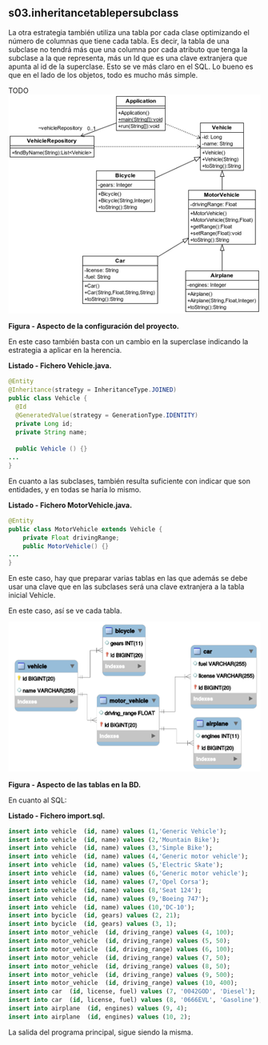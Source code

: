 ## s03.inheritancetablepersubclass

La otra estrategia también utiliza una tabla por cada clase optimizando el número de columnas que tiene cada tabla. Es decir, la tabla de una subclase no tendrá más que una columna por cada atributo que tenga la subclase a la que representa, más un Id que es una clave extranjera que apunta al id de la superclase. Esto se ve más claro en el SQL. Lo bueno es que en el lado de los objetos, todo es mucho más simple.

TODO
![Componentes del proyecto](s03.inheritancetablepersubclass.png)

**Figura - Aspecto de la configuración del proyecto.**


En este caso también basta con un cambio en la superclase indicando la estrategia a aplicar en la herencia.

**Listado - Fichero Vehicle.java.**

```java
@Entity
@Inheritance(strategy = InheritanceType.JOINED)
public class Vehicle {
  @Id
  @GeneratedValue(strategy = GenerationType.IDENTITY)
  private Long id;
  private String name;
	
  public Vehicle () {}
...
}
```

En cuanto a las subclases, también resulta suficiente con indicar que son entidades, y en todas se haría lo mismo.

**Listado - Fichero MotorVehicle.java.**

```java
@Entity
public class MotorVehicle extends Vehicle {
	private Float drivingRange;
	public MotorVehicle() {}
...
}
```

En este caso, hay que preparar varias tablas en las que además se debe usar una clave que en las subclases será una clave extranjera a la tabla inicial Vehicle.

En este caso, así se ve cada tabla.

![Configuración de la BD](8_15.png)

**Figura - Aspecto de las tablas en la BD.**

En cuanto al SQL:

**Listado - Fichero import.sql.**

```sql
insert into vehicle  (id, name) values (1,'Generic Vehicle');
insert into vehicle  (id, name) values (2,'Mountain Bike');
insert into vehicle  (id, name) values (3,'Simple Bike');
insert into vehicle  (id, name) values (4,'Generic motor vehicle');
insert into vehicle  (id, name) values (5,'Electric Skate');
insert into vehicle  (id, name) values (6,'Generic motor vehicle');
insert into vehicle  (id, name) values (7,'Opel Corsa');
insert into vehicle  (id, name) values (8,'Seat 124');
insert into vehicle  (id, name) values (9,'Boeing 747');
insert into vehicle  (id, name) values (10,'DC-10');
insert into bycicle  (id, gears) values (2, 21);
insert into bycicle  (id, gears) values (3, 1);
insert into motor_vehicle  (id, driving_range) values (4, 100);
insert into motor_vehicle  (id, driving_range) values (5, 50);
insert into motor_vehicle  (id, driving_range) values (6, 100);
insert into motor_vehicle  (id, driving_range) values (7, 50);
insert into motor_vehicle  (id, driving_range) values (8, 50);
insert into motor_vehicle  (id, driving_range) values (9, 500);
insert into motor_vehicle  (id, driving_range) values (10, 400);
insert into car  (id, license, fuel) values (7, '0042GOD', 'Diesel');
insert into car  (id, license, fuel) values (8, '0666EVL', 'Gasoline');
insert into airplane  (id, engines) values (9, 4);
insert into airplane  (id, engines) values (10, 2);
```




La salida del programa principal, sigue siendo la misma.
